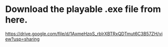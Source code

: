 # Download the playable .exe file from here.

https://drive.google.com/file/d/1AxmeHzpS_rbIrXBTRxQDTmut6C3B57ZH/view?usp=sharing
